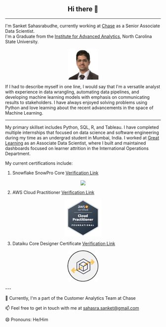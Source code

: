<h2 align="center">Hi there 👋</h2>

---

I'm Sanket Sahasrabudhe, currently working at <a href="https://www.chase.com">Chase</a> as a Senior Associate Data Scientist. <br>
I'm a Graduate from the <a href="https://www.analytics.ncsu.edu">Institute for Advanced Analytics</a>, North Carolina State University.

<p align='center'>
  <img src="sanket-profile.jpg" align='center' height=100/>
</p>

If I had to describe myself in one line, I would say that I'm a versatile analyst with experience in data wrangling, automating data pipelines, and developing
machine learning models with emphasis on communicating results to stakeholders.
I have always enjoyed solving problems using Python and love learning about the recent advancements in the space of Machine Learning.

---

My primary skillset includes Python, SQL, R, and Tableau. I have completed multiple internships that focused on data science and software engineering during my time as an undergrad student in Mumbai, India. I worked at <a href='https://www.mygreatlearning.com'>Great Learning</a> as an Associate Data Scientist, where I built and maintained dashboards focused on learner attrition in the International Operations Department.

My current certifications include:
1. Snowflake SnowPro Core [Verification Link](https://www.credly.com/badges/94ca2ad5-2038-461c-809f-7133244c113a/public_url)
<p align='center'>
  <img src="https://images.credly.com/size/220x220/images/7a2ed5ab-2bed-4b5c-84e9-fc7c71275da4/SnowProCoreTM600.png" align="center" height=120/>
</p>

2. AWS Cloud Practitioner [Verification Link](https://www.credly.com/badges/46b1a055-b35f-4719-a3d8-043340660e95/public_url)
<p align='center'>
  <img src="aws-ccp.png" align='center' height=120/>
</p>

3. Dataiku Core Designer Certificate [Verification Link](https://verify.skilljar.com/c/qmsrved3r5xi)
<p align='center'>
  <img src="dataiku_core.png" align='center' height=100/>
</p>
---

🔭 Currently, I'm a part of the Customer Analytics Team at Chase

📫 Feel free to get in touch with me at [sahasra.sanket@gmail.com](mailto:sahasra.sanket@gmail.com?subject=GitHub%20Repo%20-%20Reaching%20Out)

😄 Pronouns: He/Him
